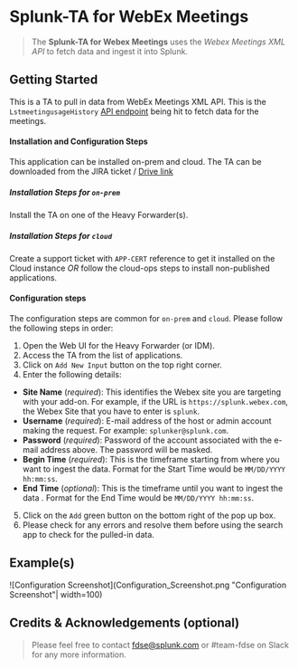 # Splunk-TA for WebEx Meetings

> The **Splunk-TA for Webex Meetings** uses the _Webex Meetings XML API_ to fetch data and ingest it into Splunk.

## Getting Started
This is a TA to pull in data from WebEx Meetings XML API. 
This is the `LstmeetingusageHistory` [API endpoint](https://developer.cisco.com/docs/webex-xml-api-reference-guide/#!lstmeetingusagehistory) being hit to fetch data for the meetings. 

#### Installation and Configuration Steps
This application can be installed on-prem and cloud. The TA can be downloaded from the JIRA ticket / [Drive link]()

##### Installation Steps for `on-prem`
Install the TA on one of the Heavy Forwarder(s).

##### Installation Steps for `cloud`
Create a support ticket with `APP-CERT` reference to get it installed on the Cloud instance *OR* follow the cloud-ops steps to install non-published applications.

#### Configuration steps
The configuration steps are common for `on-prem` and `cloud`. Please follow the following steps in order:
1. Open the Web UI for the Heavy Forwarder (or IDM).
2. Access the TA from the list of applications.
3. Click on `Add New Input` button on the top right corner.
4. Enter the following details:
  - **Site Name** (_required_): This identifies the Webex site you are targeting with your add-on. For example, if the URL is `https://splunk.webex.com`, the Webex Site that you have to enter is `splunk`.
  - **Username** (_required_): E-mail address of the host or admin account making the request. For example: `splunker@splunk.com`.
  - **Password** (_required_): Password of the account associated with the e-mail address above. The password will be masked.
  - **Begin Time** (_required_): This is the timeframe starting from where you want to ingest the data. Format for the Start Time would be `MM/DD/YYYY hh:mm:ss`.
  - **End Time** (_optional_): This is the timeframe until you want to ingest the data . Format for the End Time would be `MM/DD/YYYY hh:mm:ss`.
5. Click on the `Add` green button on the bottom right of the pop up box.
6. Please check for any errors and resolve them before using the search app to check for the pulled-in data.

## Example(s)
![Configuration Screenshot](Configuration_Screenshot.png "Configuration Screenshot"| width=100)


## Credits & Acknowledgements (optional)
> Please feel free to contact fdse@splunk.com or #team-fdse on Slack for any more information.